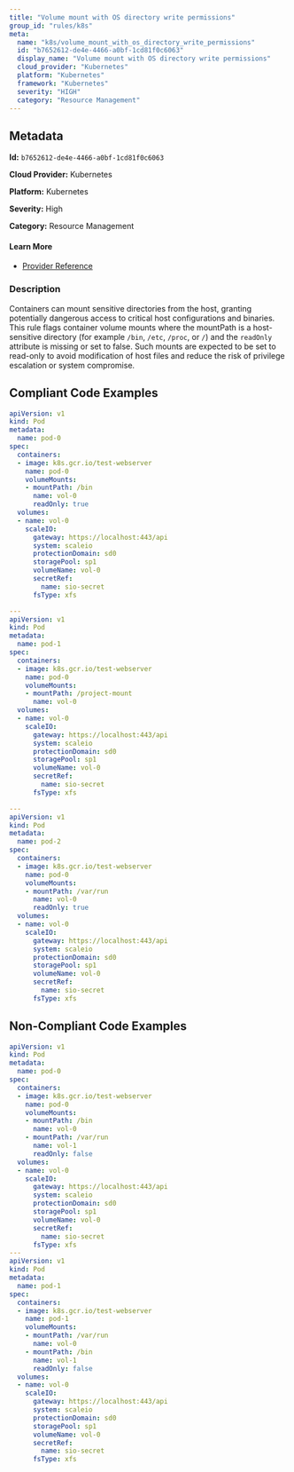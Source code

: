 ```yaml
---
title: "Volume mount with OS directory write permissions"
group_id: "rules/k8s"
meta:
  name: "k8s/volume_mount_with_os_directory_write_permissions"
  id: "b7652612-de4e-4466-a0bf-1cd81f0c6063"
  display_name: "Volume mount with OS directory write permissions"
  cloud_provider: "Kubernetes"
  platform: "Kubernetes"
  framework: "Kubernetes"
  severity: "HIGH"
  category: "Resource Management"
---
```

## Metadata

**Id:** `b7652612-de4e-4466-a0bf-1cd81f0c6063`

**Cloud Provider:** Kubernetes

**Platform:** Kubernetes

**Severity:** High

**Category:** Resource Management

#### Learn More

 - [Provider Reference](https://kubernetes.io/docs/concepts/storage/volumes/)

### Description

 Containers can mount sensitive directories from the host, granting potentially dangerous access to critical host configurations and binaries.
This rule flags container volume mounts where the mountPath is a host-sensitive directory (for example `/bin`, `/etc`, `/proc`, or `/`) and the `readOnly` attribute is missing or set to false.
Such mounts are expected to be set to read-only to avoid modification of host files and reduce the risk of privilege escalation or system compromise.


## Compliant Code Examples
```yaml
apiVersion: v1
kind: Pod
metadata:
  name: pod-0
spec:
  containers:
  - image: k8s.gcr.io/test-webserver
    name: pod-0
    volumeMounts:
    - mountPath: /bin
      name: vol-0
      readOnly: true
  volumes:
  - name: vol-0
    scaleIO:
      gateway: https://localhost:443/api
      system: scaleio
      protectionDomain: sd0
      storagePool: sp1
      volumeName: vol-0
      secretRef:
        name: sio-secret
      fsType: xfs

---
apiVersion: v1
kind: Pod
metadata:
  name: pod-1
spec:
  containers:
  - image: k8s.gcr.io/test-webserver
    name: pod-0
    volumeMounts:
    - mountPath: /project-mount
      name: vol-0
  volumes:
  - name: vol-0
    scaleIO:
      gateway: https://localhost:443/api
      system: scaleio
      protectionDomain: sd0
      storagePool: sp1
      volumeName: vol-0
      secretRef:
        name: sio-secret
      fsType: xfs

---
apiVersion: v1
kind: Pod
metadata:
  name: pod-2
spec:
  containers:
  - image: k8s.gcr.io/test-webserver
    name: pod-0
    volumeMounts:
    - mountPath: /var/run
      name: vol-0
      readOnly: true
  volumes:
  - name: vol-0
    scaleIO:
      gateway: https://localhost:443/api
      system: scaleio
      protectionDomain: sd0
      storagePool: sp1
      volumeName: vol-0
      secretRef:
        name: sio-secret
      fsType: xfs

```
## Non-Compliant Code Examples
```yaml
apiVersion: v1
kind: Pod
metadata:
  name: pod-0
spec:
  containers:
  - image: k8s.gcr.io/test-webserver
    name: pod-0
    volumeMounts:
    - mountPath: /bin
      name: vol-0
    - mountPath: /var/run
      name: vol-1
      readOnly: false
  volumes:
  - name: vol-0
    scaleIO:
      gateway: https://localhost:443/api
      system: scaleio
      protectionDomain: sd0
      storagePool: sp1
      volumeName: vol-0
      secretRef:
        name: sio-secret
      fsType: xfs
---
apiVersion: v1
kind: Pod
metadata:
  name: pod-1
spec:
  containers:
  - image: k8s.gcr.io/test-webserver
    name: pod-1
    volumeMounts:
    - mountPath: /var/run
      name: vol-0
    - mountPath: /bin
      name: vol-1
      readOnly: false
  volumes:
  - name: vol-0
    scaleIO:
      gateway: https://localhost:443/api
      system: scaleio
      protectionDomain: sd0
      storagePool: sp1
      volumeName: vol-0
      secretRef:
        name: sio-secret
      fsType: xfs

```